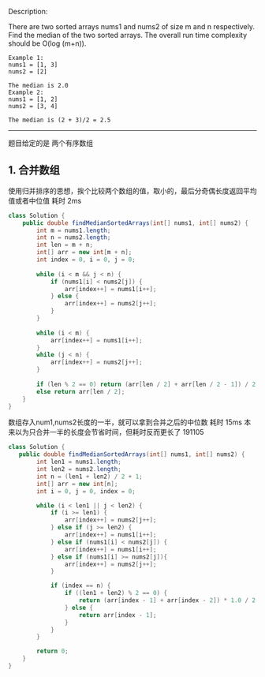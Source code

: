 Description:

There are two sorted arrays nums1 and nums2 of size m and n respectively.
Find the median of the two sorted arrays. The overall run time complexity should be O(log (m+n)).

```
Example 1:
nums1 = [1, 3]
nums2 = [2]

The median is 2.0
Example 2:
nums1 = [1, 2]
nums2 = [3, 4]

The median is (2 + 3)/2 = 2.5
```

---
















题目给定的是
两个有序数组

## 1. 合并数组
使用归并排序的思想，挨个比较两个数组的值，取小的，最后分奇偶长度返回平均值或者中位值
耗时 2ms
```java
class Solution {
    public double findMedianSortedArrays(int[] nums1, int[] nums2) {
        int m = nums1.length;
        int n = nums2.length;
        int len = m + n;
        int[] arr = new int[m + n];
        int index = 0, i = 0, j = 0;
        
        while (i < m && j < n) {
            if (nums1[i] < nums2[j]) {
                arr[index++] = nums1[i++];
            } else {
                arr[index++] = nums2[j++];
            }
        }
        
        while (i < m) {
            arr[index++] = nums1[i++];
        }
        while (j < n) {
            arr[index++] = nums2[j++];
        }
        
        if (len % 2 == 0) return (arr[len / 2] + arr[len / 2 - 1]) / 2.0;
        else return arr[len / 2];
    }
}
```

数组存入num1,nums2长度的一半，就可以拿到合并之后的中位数
耗时 15ms
本来以为只合并一半的长度会节省时间，但耗时反而更长了
191105
```java
class Solution {
   public double findMedianSortedArrays(int[] nums1, int[] nums2) {
        int len1 = nums1.length;
        int len2 = nums2.length;
        int n = (len1 + len2) / 2 + 1;
        int[] arr = new int[n];
        int i = 0, j = 0, index = 0;

        while (i < len1 || j < len2) {
            if (i >= len1) {
                arr[index++] = nums2[j++];
            } else if (j >= len2) {
                arr[index++] = nums1[i++];
            } else if (nums1[i] < nums2[j]) {
                arr[index++] = nums1[i++];
            } else if (nums1[i] >= nums2[j]){
                arr[index++] = nums2[j++];
            }

            if (index == n) {
                if ((len1 + len2) % 2 == 0) {
                    return (arr[index - 1] + arr[index - 2]) * 1.0 / 2;
                } else {
                    return arr[index - 1];
                }
            }
        }

        return 0;
    }
}
```
